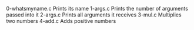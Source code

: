 0-whatsmyname.c	Prints its name
1-args.c	Prints the number of arguments passed into it
2-args.c	Prints all arguments it receives
3-mul.c		Multiplies two numbers
4-add.c		Adds positive numbers